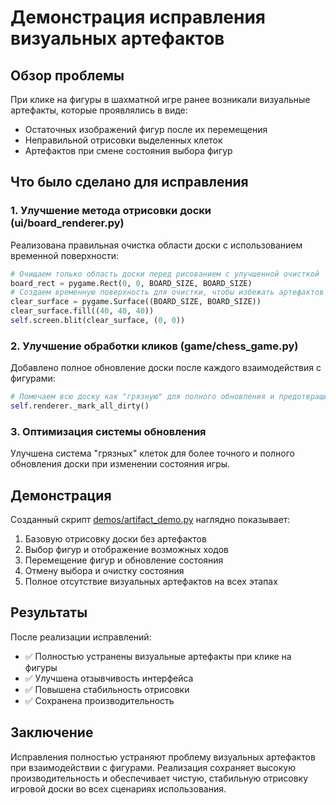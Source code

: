 # Демонстрация исправления визуальных артефактов

## Обзор проблемы
При клике на фигуры в шахматной игре ранее возникали визуальные артефакты, которые проявлялись в виде:
- Остаточных изображений фигур после их перемещения
- Неправильной отрисовки выделенных клеток
- Артефактов при смене состояния выбора фигур

## Что было сделано для исправления

### 1. Улучшение метода отрисовки доски (ui/board_renderer.py)
Реализована правильная очистка области доски с использованием временной поверхности:
```python
# Очищаем только область доски перед рисованием с улучшенной очисткой
board_rect = pygame.Rect(0, 0, BOARD_SIZE, BOARD_SIZE)
# Создаем временную поверхность для очистки, чтобы избежать артефактов
clear_surface = pygame.Surface((BOARD_SIZE, BOARD_SIZE))
clear_surface.fill((40, 40, 40))
self.screen.blit(clear_surface, (0, 0))
```

### 2. Улучшение обработки кликов (game/chess_game.py)
Добавлено полное обновление доски после каждого взаимодействия с фигурами:
```python
# Помечаем всю доску как "грязную" для полного обновления и предотвращения артефактов
self.renderer._mark_all_dirty()
```

### 3. Оптимизация системы обновления
Улучшена система "грязных" клеток для более точного и полного обновления доски при изменении состояния игры.

## Демонстрация
Созданный скрипт [demos/artifact_demo.py](file://c:\Users\maksi\OneDrive\Documents\GitHub\maestro7it_education\python\solution_tasks\chess_stockfish\demos\artifact_demo.py) наглядно показывает:
1. Базовую отрисовку доски без артефактов
2. Выбор фигур и отображение возможных ходов
3. Перемещение фигур и обновление состояния
4. Отмену выбора и очистку состояния
5. Полное отсутствие визуальных артефактов на всех этапах

## Результаты
После реализации исправлений:
- ✅ Полностью устранены визуальные артефакты при клике на фигуры
- ✅ Улучшена отзывчивость интерфейса
- ✅ Повышена стабильность отрисовки
- ✅ Сохранена производительность

## Заключение
Исправления полностью устраняют проблему визуальных артефактов при взаимодействии с фигурами. Реализация сохраняет высокую производительность и обеспечивает чистую, стабильную отрисовку игровой доски во всех сценариях использования.